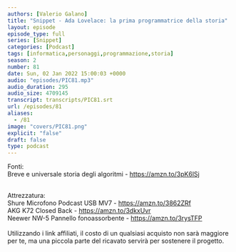 ```yaml
---
authors: [Valerio Galano]
title: "Snippet - Ada Lovelace: la prima programmatrice della storia"
layout: episode
episode_type: full
series: [Snippet]
categories: [Podcast]
tags: [informatica,personaggi,programmazione,storia]
season: 2
number: 81
date: Sun, 02 Jan 2022 15:00:03 +0000
audio: "episodes/PIC81.mp3"
audio_duration: 295
audio_size: 4709145
transcript: transcripts/PIC81.srt
url: /episodes/81
aliases: 
  - /81
image: "covers/PIC81.png"
explicit: "false"
draft: false
type: podcast
---
```

Fonti:<br />
Breve e universale storia degli algoritmi - <a href="https://amzn.to/3pK6lSj" rel="noopener">https://amzn.to/3pK6lSj</a> <br />
<br />




Attrezzatura:<br />
Shure Microfono Podcast USB MV7 - <a href="https://amzn.to/3862ZRf" rel="noopener">https://amzn.to/3862ZRf</a> <br />
AKG K72 Closed Back - <a href="https://amzn.to/3dkxUvr" rel="noopener">https://amzn.to/3dkxUvr</a> <br />
Neewer NW-5 Pannello fonoassorbente - <a href="https://amzn.to/3rysTFP" rel="noopener">https://amzn.to/3rysTFP</a> <br />
<br />
Utilizzando i link affiliati, il costo di un qualsiasi acquisto non sarà maggiore per te, ma una piccola parte del ricavato servirà per sostenere il progetto.<br />
<br />






